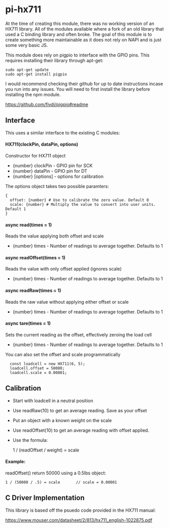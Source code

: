 # pi-hx711

At the time of creating this module, there was no working version of an HX711 library. All of the modules available where a fork of an old library that used a C binding library and often broke. The goal of this module is to create something more maintainable as it does not rely on NAPI and is just some very basic JS. 

This module does rely on pigpio to interface with the GPIO pins. This requires installing their library through apt-get:

```
sudo apt-get update
sudo apt-get install pigpio
```

I would recommend checking their github for up to date instructions incase you run into any issues. You will need to first install the library before installing the npm module.

https://github.com/fivdi/pigpio#readme

## Interface

This uses a similar interface to the existing C modules:

#### HX711(clockPin, dataPin, options)
 Constructor for HX711 object
 - {number} clockPin - GPIO pin for SCK
 - {number} dataPin - GPIO pin for DT 
 - {number} [options] - options for calibration
 
The options object takes two possible paramters:

```
{
  offset: {number} # Use to calibrate the zero value. Default 0
  scale: {number} # Multiply the value to convert into user units. Default 1
}
```

#### async read(times = 1)
 Reads the value applying both offset and scale
 - {number} times - Number of readings to average together. Defaults to 1
#### async readOffset(times = 1)
 Reads the value with only offset applied (ignores scale)
 - {number} times - Number of readings to average together. Defaults to 1
 
#### async readRaw(times = 1)
 Reads the raw value without applying either offset or scale
 - {number} times - Number of readings to average together. Defaults to 1
 
#### async tare(times = 1)
 Sets the current reading as the offset, effectively zeroing the load cell
 - {number} times - Number of readings to average together. Defaults to 1
 
You can also set the offset and scale programmatically

```
  const loadcell = new HX711(6, 5);
  loadcell.offset = 50000;
  loadcell.scale = 0.00001;
```
 
## Calibration

 - Start with loadcell in a neutral position
 - Use readRaw(10) to get an average reading. Save as your offset
 - Put an object with a known weight on the scale
 - Use readOffset(10) to get an average reading with offset applied.
 - Use the formula:
   
   1 / (readOffset / weight) = scale
 
#### Example:

readOffset() return 50000 using a 0.5lbs object:

 ```
 1 / (50000 / .5) = scale       // scale = 0.00001
 ```
 
 
 ## C Driver Implementation
 
 This library is based off the psuedo code provided in the HX711 manual:
 
 https://www.mouser.com/datasheet/2/813/hx711_english-1022875.pdf

